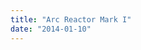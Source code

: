 ```yaml
---
title: "Arc Reactor Mark I"
date: "2014-01-10"
---
```


<div class="content">
<p><a href="assets/180-photo.jpg" target="_blank"> <img alt="" src="/preposterous/assets/180-photo.jpg"/> </a></p>
</div>
